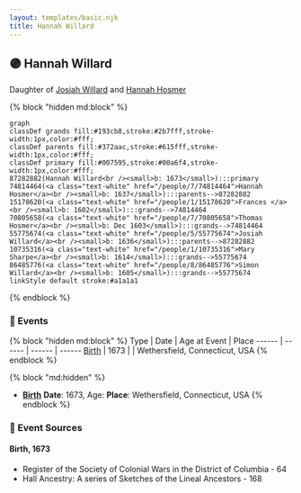 ```yaml
---
layout: templates/basic.njk
title: Hannah Willard
---
```

## 🟣 Hannah Willard

Daughter of [Josiah Willard](/people/5/55775674) and [Hannah Hosmer](/people/7/74814464)

{% block "hidden md:block" %}
```mermaid
graph
classDef grands fill:#193cb8,stroke:#2b7fff,stroke-width:1px,color:#fff;
classDef parents fill:#372aac,stroke:#615fff,stroke-width:1px,color:#fff;
classDef primary fill:#007595,stroke:#00a6f4,stroke-width:1px,color:#fff;
87282882(Hannah Willard<br /><small>b: 1673</small>):::primary
74814464(<a class="text-white" href="/people/7/74814464">Hannah Hosmer</a><br /><small>b: 1637</small>):::parents-->87282882
15178620(<a class="text-white" href="/people/1/15178620">Frances </a><br /><small>b: 1602</small>):::grands-->74814464
70805658(<a class="text-white" href="/people/7/70805658">Thomas Hosmer</a><br /><small>b: Dec 1603</small>):::grands-->74814464
55775674(<a class="text-white" href="/people/5/55775674">Josiah Willard</a><br /><small>b: 1636</small>):::parents-->87282882
10735316(<a class="text-white" href="/people/1/10735316">Mary Sharpe</a><br /><small>b: 1614</small>):::grands-->55775674
86485776(<a class="text-white" href="/people/8/86485776">Simon Willard</a><br /><small>b: 1605</small>):::grands-->55775674
linkStyle default stroke:#a1a1a1
```
{% endblock %}

### 📆 Events

{% block "hidden md:block" %}
Type | Date | Age at Event | Place
------ | ------ | ------ | ------
[Birth](#event-event-2) | 1673 |  | Wethersfield, Connecticut, USA
{% endblock %}

{% block "md:hidden" %}
- **[Birth](#event-event-2)**
**Date**: 1673, Age:
**Place**: Wethersfield, Connecticut, USA
{% endblock %}

### 📰 Event Sources

#### <a id="event-event-2"></a> Birth, 1673
* Register of the Society of Colonial Wars in the District of Columbia  - 64
* Hall Ancestry: A series of Sketches of the Lineal Ancestors  - 168
